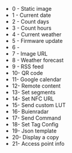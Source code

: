 * 0 - Static image
* 1 - Current date
* 2 - Count days
* 3 - Count hours
* 4 - Current weather
* 5 - Firmware update
* 6 - 
* 7 - Image URL
* 8 - Weather forecast
* 9 - RSS feed
* 10- QR code
* 11- Google calendar
* 12- Remote content
* 13- Set segments
* 14- Set NFC URL
* 15- Send custom LUT
* 16- Buienradar
* 17- Send Command
* 18- Set Tag Config
* 19- Json template 
* 20- Display a copy
* 21- Access point info

